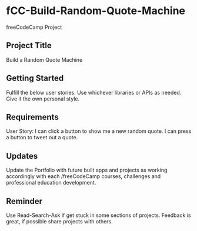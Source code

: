 # fCC-Build-Random-Quote-Machine
freeCodeCamp Project

## Project Title
Build a Random Quote Machine

## Getting Started
Fulfill the below user stories. Use whichever libraries or APIs as needed. Give it the own personal style.

## Requirements
User Story: I can click a button to show me a new random quote. I can press a button to tweet out a quote.

## Updates
Update the Portfolio with future built apps and projects as working accordingly with each /freeCodeCamp courses, challenges and professional education development.

## Reminder
Use Read-Search-Ask if get stuck in some sections of projects. Feedback is great, if possible share projects with others.
